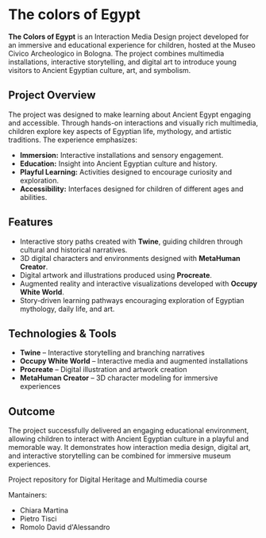 # The colors of Egypt

**The Colors of Egypt** is an Interaction Media Design project developed for an immersive and educational experience for children, hosted at the Museo Civico Archeologico in Bologna. The project combines multimedia installations, interactive storytelling, and digital art to introduce young visitors to Ancient Egyptian culture, art, and symbolism.

## Project Overview
The project was designed to make learning about Ancient Egypt engaging and accessible. Through hands-on interactions and visually rich multimedia, children explore key aspects of Egyptian life, mythology, and artistic traditions. The experience emphasizes:

- **Immersion:** Interactive installations and sensory engagement.
- **Education:** Insight into Ancient Egyptian culture and history.
- **Playful Learning:** Activities designed to encourage curiosity and exploration.
- **Accessibility:** Interfaces designed for children of different ages and abilities.

## Features
- Interactive story paths created with **Twine**, guiding children through cultural and historical narratives.
- 3D digital characters and environments designed with **MetaHuman Creator**.
- Digital artwork and illustrations produced using **Procreate**.
- Augmented reality and interactive visualizations developed with **Occupy White World**.
- Story-driven learning pathways encouraging exploration of Egyptian mythology, daily life, and art.

## Technologies & Tools
- **Twine** – Interactive storytelling and branching narratives  
- **Occupy White World** – Interactive media and augmented installations  
- **Procreate** – Digital illustration and artwork creation  
- **MetaHuman Creator** – 3D character modeling for immersive experiences  

## Outcome
The project successfully delivered an engaging educational environment, allowing children to interact with Ancient Egyptian culture in a playful and memorable way. It demonstrates how interaction media design, digital art, and interactive storytelling can be combined for immersive museum experiences.

Project repository for Digital Heritage and Multimedia course

Mantainers:
* Chiara Martina
* Pietro Tisci
* Romolo David d'Alessandro
